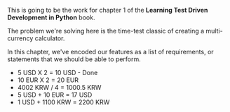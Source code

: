This is going to be the work for chapter 1 of the **Learning Test Driven Development in Python** book.

The problem we're solving here is the time-test classic of creating a multi-currency calculator.

In this chapter, we've encoded our features as a list of requirements, or statements that we should be able to perform.

* 5 USD X 2 = 10 USD - Done
* 10 EUR X 2 = 20 EUR
* 4002 KRW / 4 = 1000.5 KRW
* 5 USD + 10 EUR = 17 USD
* 1 USD + 1100 KRW = 2200 KRW